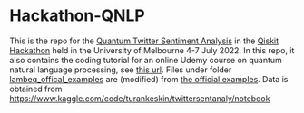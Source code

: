 # Hackathon-QNLP
 
This is the repo for the [Quantum Twitter Sentiment Analysis](https://github.com/quantum-melbourne/qiskit-hackathon-22/issues/4) in the [Qiskit Hackathon](https://quantum-melbourne.github.io/) held in the University of Melbourne 4-7 July 2022. In this repo, it also contains the coding tutorial for an online Udemy course on quantum natural language processing, see [this url](https://www.udemy.com/course/quantum-natural-language-processing-beginners/). Files under folder [lambeq_offical_examples](https://github.com/peiyong-addwater/Hackathon-QNLP/tree/main/lambeq_offical_examples) are (modified) from [the official examples](https://github.com/CQCL/lambeq/tree/main/docs/examples). Data is obtained from https://www.kaggle.com/code/turankeskin/twittersentanaly/notebook
